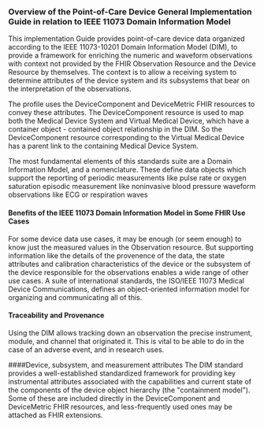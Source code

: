 ### Overview of the Point-of-Care Device General Implementation Guide in relation to IEEE 11073 Domain Information Model
This implementation Guide provides point-of-care device data organized according to the IEEE 11073-10201 Domain Information Model (DIM), to provide a framework for enriching the numeric and waveform observations with context not provided by the FHIR Observation Resource and the Device Resource by themselves. The context is to allow a receiving system to determine attributes of the device system and its subsystems that bear on the interpretation of the observations.

The profile uses the DeviceComponent and DeviceMetric FHIR resources to convey these attributes. The DeviceComponent resource is used to map both the Medical Device System and Virtual Medical Device, which have a container object - contained object relationship in the DIM. So the DeviceComponent resource corresponding to the Virtual Medical Device has a parent link to the containing Medical Device System.

The most fundamental elements of this standards suite are a Domain Information Model, and a nomenclature. These define data objects which support the reporting of periodic measurements like pulse rate or oxygen saturation episodic measurement like noninvasive blood pressure waveform observations like ECG or respiration waves
#### Benefits of the IEEE 11073 Domain Information Model in Some FHIR Use Cases
For some device data use cases, it may be enough (or seem enough) to know just the measured values in the Observation resource. But supporting information like the details of the provenence of the data, the state attributes and calibration characteristics of the device or the subsystem of the device responsible for the observations enables a wide range of other use cases. A suite of international standards, the ISO/IEEE 11073 Medical Device Communications, defines an object-oriented information model for organizing and communicating all of this.

#### Traceability and Provenance
Using the DIM allows tracking down an observation the precise instrument, module, and channel that originated it. This is vital to be able to do in the case of an adverse event, and in research uses.

####Device, subsystem, and measurement attributes
The DIM standard provides a well-established standardized framework for providing key instrumental attributes associated with the capabilities and current state of the components of the device object hierarchy (the "containment model"). Some of these are included directly in the DeviceComponent and DeviceMetric FHIR resources, and less-frequently used ones may be attached as FHIR extensions.